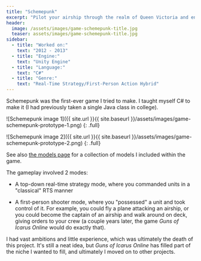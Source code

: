 ```yaml
---
title: "Schemepunk"
excerpt: "Pilot your airship through the realm of Queen Victoria and ensure the dominance of the British Empire."
header:
  image: /assets/images/game-schemepunk-title.jpg
  teaser: assets/images/game-schemepunk-title.jpg
sidebar:
  - title: "Worked on:"
    text: "2012 - 2013"
  - title: "Engine:"
    text: "Unity Engine"
  - title: "Language:"
    text: "C#"
  - title: "Genre:"
    text: "Real-Time Strategy/First-Person Action Hybrid"
---
```


Schemepunk was the first-ever game I tried to make. I taught myself C# to make it (I had previously taken a single Java class in college).

![Schemepunk image 1]({{ site.url }}{{ site.baseurl }}/assets/images/game-schemepunk-prototype-1.png)
{: .full}

![Schemepunk image 2]({{ site.url }}{{ site.baseurl }}/assets/images/game-schemepunk-prototype-2.png)
{: .full}

See also [the models page](/models/schemepunk) for a collection of models I included within the game.

The gameplay involved 2 modes:

* A top-down real-time strategy mode, where you commanded units in a "classical" RTS manner

* A first-person shooter mode, where you "possessed" a unit and took control of it. For example, you could fly a plane attacking an airship, or you could become the captain of an airship and walk around on deck, giving orders to your crew (a couple years later, the game *Guns of Icarus Online* would do exactly that).

I had vast ambitions and little experience, which was ultimately the death of this project. It's still a neat idea, but *Guns of Icarus Online* has filled part of the niche I wanted to fill, and ultimately I moved on to other projects.